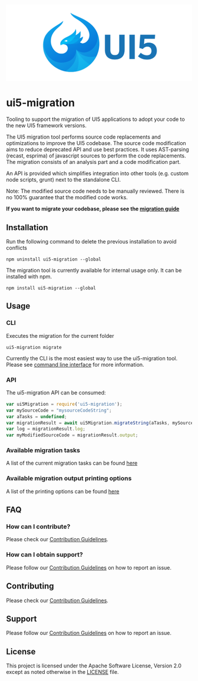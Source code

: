 ![UI5 logo](./docs/images/UI5_logo_wide.png)

# ui5-migration
Tooling to support the migration of UI5 applications to adopt your code to the new UI5 framework versions.

The UI5 migration tool performs source code replacements and optimizations to improve the UI5 codebase.
The source code modification aims to reduce deprecated API and use best practices.
It uses AST-parsing (recast, esprima) of javascript sources to perform the code replacements.
The migration consists of an analysis part and a code modification part.

An API is provided which simplifies integration into other tools (e.g. custom node scripts, grunt) next to the standalone CLI.

Note: The modified source code needs to be manually reviewed. There is no 100% guarantee that the modified code works.

**If you want to migrate your codebase, please see the [migration guide](./docs/guide/migrationguide.md)**


## Installation

Run the following command to delete the previous installation to avoid conflicts
```cli
npm uninstall ui5-migration --global
```

The migration tool is currently available for internal usage only. It can be installed with npm.
```cli
npm install ui5-migration --global
```

## Usage
### CLI
Executes the migration for the current folder
```cli
ui5-migration migrate
```

Currently the CLI is the most easiest way to use the ui5-migration tool. Please see [command line interface](./docs/guide/cli.md) for more information.

### API
The ui5-migration API can be consumed:

```js
var ui5Migration = require('ui5-migration');
var mySourceCode = "mysourceCodeString";
var aTasks = undefined;
var migrationResult = await ui5Migration.migrateString(aTasks, mySourceCode);
var log = migrationResult.log;
var myModifiedSourceCode = migrationResult.output;
```


### Available migration tasks
A list of the current migration tasks can be found [here](./docs/guide/tasks.md)

### Available migration output printing options
A list of the printing options can be found [here](./docs/guide/print.md)

## FAQ
### How can I contribute?
Please check our [Contribution Guidelines](https://github.com/SAP/ui5-migration/blob/master/CONTRIBUTING.md).

### How can I obtain support?
Please follow our [Contribution Guidelines](https://github.com/SAP/ui5-migration/blob/master/CONTRIBUTING.md#report-an-issue) on how to report an issue.

## Contributing
Please check our [Contribution Guidelines](https://github.com/SAP/ui5-migration/blob/master/CONTRIBUTING.md).

## Support
Please follow our [Contribution Guidelines](https://github.com/SAP/ui5-migration/blob/master/CONTRIBUTING.md#report-an-issue) on how to report an issue.

## License
This project is licensed under the Apache Software License, Version 2.0 except as noted otherwise in the [LICENSE](https://github.com/SAP/ui5-migration/blob/master/LICENSE.txt) file.
